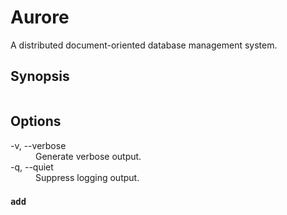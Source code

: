 <h1>Aurore</h1>

A distributed document-oriented database management system.
## Synopsis

```shell

```

## Options

<dl>
  <dt>-v, --verbose</dt>
  <dd>Generate verbose output.</dd>
  <dt>-q, --quiet</dt>
  <dd>Suppress logging output.</dd>
</dl>

### `add`



